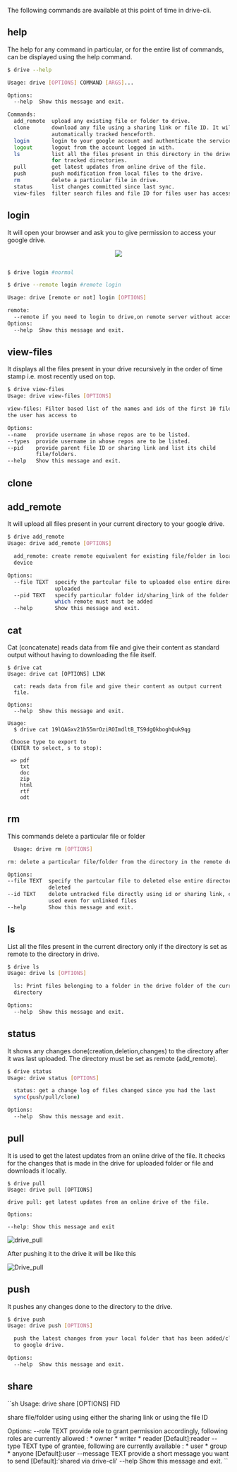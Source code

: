 The following commands are available at this point of time in drive-cli.

## help
 The help for any command in particular, or for the entire list of commands, can be displayed using the help 
 command.

  ```sh
  $ drive --help

  Usage: drive [OPTIONS] COMMAND [ARGS]...

  Options:
    --help  Show this message and exit.

  Commands:
    add_remote  upload any existing file or folder to drive.
    clone       download any file using a sharing link or file ID. It will be
                automatically tracked henceforth.
    login       login to your google account and authenticate the service.
    logout      logout from the account logged in with.
    ls          list all the files present in this directory in the drive . 
                for tracked directories.  
    pull        get latest updates from online drive of the file.
    push        push modification from local files to the drive.
    rm          delete a particular file in drive.
    status      list changes committed since last sync.
    view-files  filter search files and file ID for files user has access to.
  ```

## login
It will open your browser and ask you to give permission to access  your google drive.
<p align="center">
    <img src="Demo.gif">
</p>

```sh

$ drive login #normal

$ drive --remote login #remote login

Usage: drive [remote or not] login [OPTIONS]

remote:
  --remote if you need to login to drive,on remote server without access to browser use this, it gives out a alter-link to login. 
Options:
  --help  Show this message and exit.
```
## view-files
 It displays all the files present in your drive recursively in the order of time stamp i.e. most recently used on top.
  ```sh
  $ drive view-files
  Usage: drive view-files [OPTIONS]

  view-files: Filter based list of the names and ids of the first 10 files
  the user has access to

Options:
  --name   provide username in whose repos are to be listed.
  --types  provide username in whose repos are to be listed.
  --pid    provide parent file ID or sharing link and list its child
           file/folders.
  --help   Show this message and exit.
  ```


## clone

## add_remote
It will upload all files present in your current directory to your google drive.
```sh
$ drive add_remote 
Usage: drive add_remote [OPTIONS]

  add_remote: create remote equivalent for existing file/folder in local
  device

Options:
  --file TEXT  specify the partcular file to uploaded else entire directory is
               uploaded
  --pid TEXT   specify particular folder id/sharing_link of the folder under
               which remote must must be added
  --help       Show this message and exit.
```
## cat
Cat (concatenate) reads data from file and give their content as standard output without having to downloading the file itself.
```
$ drive cat 
Usage: drive cat [OPTIONS] LINK

  cat: reads data from file and give their content as output current
  file.

Options:
  --help  Show this message and exit.

Usage:
  $ drive cat 19lQAGxv21h55mrOziROImdltB_TS9dgQkboghQuk9qg

 Choose type to export to
 (ENTER to select, s to stop):

 => pdf
    txt
    doc
    zip
    html
    rtf
    odt
```
## rm
  This commands delete a particular file or folder
  
  ```sh
    Usage: drive rm [OPTIONS]

  rm: delete a particular file/folder from the directory in the remote drive

Options:
  --file TEXT  specify the partcular file to deleted else entire directory is
               deleted
  --id TEXT    delete untracked file directly using id or sharing link, can be
               used even for unlinked files
  --help       Show this message and exit.
  
  ```

## ls
List all the files present in the current directory only if the directory is set as remote to the directory in drive.

```sh
$ drive ls 
Usage: drive ls [OPTIONS]

  ls: Print files belonging to a folder in the drive folder of the current
  directory

Options:
  --help  Show this message and exit.
```
## status
It shows any changes done(creation,deletion,changes) to the directory after it was last uploaded.
The directory must be set as remote (add_remote).
```sh
$ drive status
Usage: drive status [OPTIONS]

  status: get a change log of files changed since you had the last
  sync(push/pull/clone)

Options:
  --help  Show this message and exit.
```
## pull
It is used to get the latest updates from an online drive of the file. It checks for the changes that is made in the drive for uploaded folder or file and downloads it locally.

```
$ drive pull
Usage: drive pull [OPTIONS]

drive pull: get latest updates from an online drive of the file.

Options:

--help: Show this message and exit
```
![drive_pull](https://user-images.githubusercontent.com/31641813/55322370-d3b38d80-5499-11e9-8a09-43cf515dda4e.PNG)

After pushing it to the drive it will be like this 

![Drive_pull](https://user-images.githubusercontent.com/31641813/55322879-188bf400-549b-11e9-8828-b6141befe726.PNG)


## push
It pushes any changes done to the directory to the drive.
```sh
$ drive push
Usage: drive push [OPTIONS]

  push the latest changes from your local folder that has been added/cloned
  to google drive.

Options:
  --help  Show this message and exit.
```
 ## share
 ``sh
 Usage: drive share [OPTIONS] FID

  share file/folder using using either the sharing link or using the file ID

Options:
  --role TEXT     provide role to grant permission accordingly, following
                  roles are currently allowed :
                  * owner
                  * writer
                  * reader
                  [Default]:reader
  --type TEXT     type of grantee, following are currently available :
                  * user
                  * group
                  * anyone
                  [Default]:user
  --message TEXT  provide a short message you want to send
                  [Default]:'shared
                  via drive-cli'
  --help          Show this message and exit.
 ``
 
